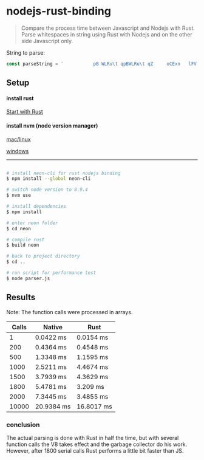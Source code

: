 # nodejs-rust-binding

> Compare the process time between Javascript and Nodejs with Rust. Parse whitespaces in string using Rust with Nodejs and on the other side Javascript only.

String to parse:
```javascript
const parseString = '           pB WLRu\t qpBWLRu\t qZ     oCExn   lFV  iX0M   c j  gL@_  at      zNI&nb\t J IA    ';
```

## Setup

#### install rust
[Start with Rust]( https://www.rust-lang.org/en-US/install.html "Rust")

#### install nvm (node version manager)
[mac/linux](https://github.com/creationix/nvm#installation "noder version manager linux mac")

[windows]( https://github.com/coreybutler/nvm-windows "noder version manager for windows")
  
***


``` bash

# install neon-cli for rust nodejs binding
$ npm install --global neon-cli

# switch node version to 8.9.4
$ nvm use

# install dependencies
$ npm install

# enter neon folder
$ cd neon

# compile rust
$ build neon

# back to project directory
$ cd ..

# run script for performance test
$ node parser.js
```


## Results

Note: The function calls were processed in arrays.

| Calls  | Native  | Rust |   
|---|---|---|
|  1 | 0.0422 ms | 0.0154 ms |
|  200 | 0.4364 ms | 0.4548 ms |
|  500 | 1.3348 ms | 1.1595 ms | 
|  1000 | 2.5211 ms | 4.4674 ms | 
|  1500 | 3.7939 ms | 4.3629 ms | 
|  1800 | 5.4781 ms | 3.209 ms | 
|  2000 | 7.3445 ms | 3.4855 ms | 
|  10000 | 20.9384 ms | 16.8017 ms | 


### conclusion

The actual parsing is done with Rust in half the time, but with several function calls the V8 takes effect and the garbage collector do his work. However, after 1800 serial calls Rust performs a little bit faster than JS.
